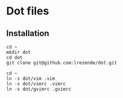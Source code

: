 # Dot files

## Installation

    cd ~
    mkdir dot
    cd dot
    git clone git@github.com:lrezende/dot.git

    cd ~
    ln -s dot/vim .vim
    ln -s dot/vimrc .vimrc
    ln -s dot/gvimrc .gvimrc
